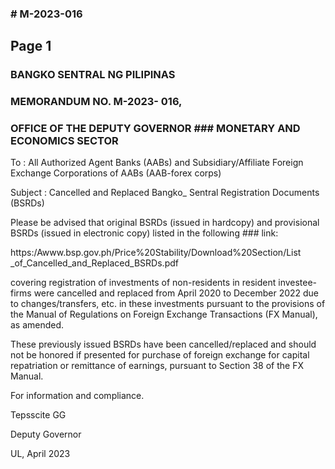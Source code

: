 ### # M-2023-016

## Page 1

### BANGKO SENTRAL NG PILIPINAS

### MEMORANDUM NO. M-2023- 016,

### OFFICE OF THE DEPUTY GOVERNOR ### MONETARY AND ECONOMICS SECTOR

To : All Authorized Agent Banks (AABs) and Subsidiary/Affiliate Foreign Exchange Corporations of AABs (AAB-forex corps)

Subject : Cancelled and Replaced Bangko_ Sentral Registration Documents (BSRDs)

Please be advised that original BSRDs (issued in hardcopy) and provisional BSRDs (issued in electronic copy) listed in the following ### link:

https:/Awww.bsp.gov.ph/Price%20Stability/Download%20Section/List _of_Cancelled_and_Replaced_BSRDs.pdf

covering registration of investments of non-residents in resident investee-firms were cancelled and replaced from April 2020 to December 2022 due to changes/transfers, etc. in these investments pursuant to the provisions of the Manual of Regulations on Foreign Exchange Transactions (FX Manual), as amended.

These previously issued BSRDs have been cancelled/replaced and should not be honored if presented for purchase of foreign exchange for capital repatriation or remittance of earnings, pursuant to Section 38 of the FX Manual.

For information and compliance.

Tepsscite GG

Deputy Governor

UL, April 2023


